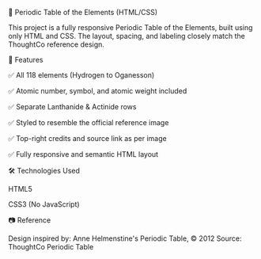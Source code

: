 🔬 Periodic Table of the Elements (HTML/CSS)

This project is a fully responsive Periodic Table of the Elements, built using only HTML and CSS. The layout, spacing, and labeling closely match the ThoughtCo reference design.

📌 Features

✅ All 118 elements (Hydrogen to Oganesson)

✅ Atomic number, symbol, and atomic weight included

✅ Separate Lanthanide & Actinide rows

✅ Styled to resemble the official reference image

✅ Top-right credits and source link as per image

✅ Fully responsive and semantic HTML layout

🛠️ Technologies Used

HTML5

CSS3 (No JavaScript)

📷 Reference

Design inspired by:
Anne Helmenstine's Periodic Table, © 2012
Source: ThoughtCo Periodic Table
